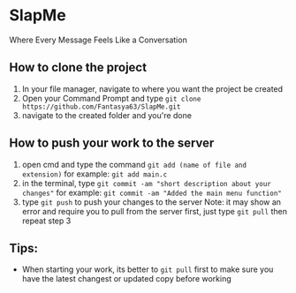 # SlapMe
Where Every Message Feels Like a Conversation

## How to clone the project

1. In your file manager, navigate to where you want the project be created
2. Open your Command Prompt and type `git clone https://github.com/Fantasya63/SlapMe.git`
3. navigate to the created folder and you're done

## How to push your work to the server

1. open cmd and type the command `git add (name of file and extension)`
for example: `git add main.c`
2. in the terminal, type `git commit -am "short description about your changes"`
for example: `git commit -am "Added the main menu function"`
3. type `git push` to push your changes to the server
Note: it may show an error and require you to pull from the server first, just type `git pull` then repeat step 3

## Tips:

- When starting your work, its better to `git pull` first to make sure you have the latest changest or updated copy before working
